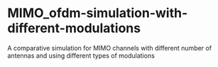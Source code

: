 # MIMO_ofdm-simulation-with-different-modulations
A comparative simulation for MIMO channels with different number of antennas and using different types of modulations
